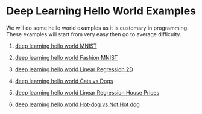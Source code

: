 # Deep Learning Hello World Examples

We will do some hello world examples as it is customary in programming.
These examples will start from very easy then go to average difficulty.


1. [deep learning hello world MNIST](hello-world-examples/deep-learning-hello-world-mnist.md)



2.  [deep learning hello world Fashion MNIST](hello-world-examples/deep-learning-hello-world-fashion-mnist.md)

3.  [deep learning hello world Linear Regression 2D](hello-world-examples/deep-learning-hello-world-linear-regression-2d.md)


4.  [deep learning hello world Cats vs Dogs](hello-world-examples/deep-learning-hello-world-cats-vs-dogs.md)

5.  [deep learning hello world Linear Regression House Prices](hello-world-examples/deep-learning-hello-world-linear-regression-house-prices.md)

6.  [deep learning hello world Hot-dog vs Not Hot dog](hello-world-examples/deep-learning-hello-world-hot-dog-vs-not-hot-dog.md)

